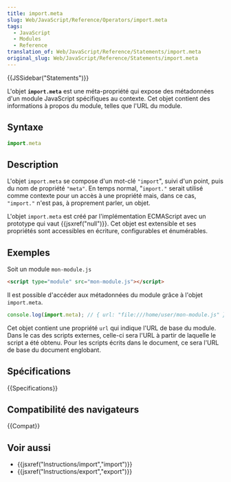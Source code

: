 ```yaml
---
title: import.meta
slug: Web/JavaScript/Reference/Operators/import.meta
tags:
  - JavaScript
  - Modules
  - Reference
translation_of: Web/JavaScript/Reference/Statements/import.meta
original_slug: Web/JavaScript/Reference/Statements/import.meta
---
```


{{JSSidebar("Statements")}}

L'objet **`import.meta`** est une méta-propriété qui expose des métadonnées d'un module JavaScript spécifiques au contexte. Cet objet contient des informations à propos du module, telles que l'URL du module.

## Syntaxe

```js
import.meta
```

## Description

L'objet `import.meta` se compose d'un mot-clé `"import`", suivi d'un point, puis du nom de propriété `"meta"`. En temps normal, "`import."` serait utilisé comme contexte pour un accès à une propriété mais, dans ce cas, `"import."` n'est pas, à proprement parler, un objet.

L'objet `import.meta` est créé par l'implémentation ECMAScript avec un prototype qui vaut {{jsxref("null")}}. Cet objet est extensible et ses propriétés sont accessibles en écriture, configurables et énumérables.

## Exemples

Soit un module `mon-module.js`

```html
<script type="module" src="mon-module.js"></script>
```

Il est possible d'accéder aux métadonnées du module grâce à l'objet `import.meta`.

```js
console.log(import.meta); // { url: "file:///home/user/mon-module.js" }
```

Cet objet contient une propriété `url` qui indique l'URL de base du module. Dans le cas des scripts externes, celle-ci sera l'URL à partir de laquelle le script a été obtenu. Pour les scripts écrits dans le document, ce sera l'URL de base du document englobant.

## Spécifications

{{Specifications}}

## Compatibilité des navigateurs

{{Compat}}

## Voir aussi

- {{jsxref("Instructions/import","import")}}
- {{jsxref("Instructions/export","export")}}
